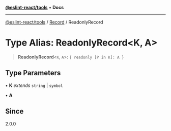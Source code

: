[**@eslint-react/tools**](../../../README.md) • **Docs**

***

[@eslint-react/tools](../../../README.md) / [Record](../README.md) / ReadonlyRecord

# Type Alias: ReadonlyRecord\<K, A\>

> **ReadonlyRecord**\<`K`, `A`\>: `{ readonly [P in K]: A }`

## Type Parameters

• **K** *extends* `string` \| `symbol`

• **A**

## Since

2.0.0
